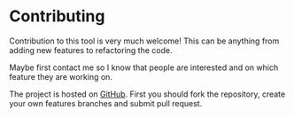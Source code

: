 # Contributing

Contribution to this tool is very much welcome! This can be anything from adding new features to refactoring the code.

Maybe first contact me so I know that people are interested and on which feature they are working on.

The project is hosted on [GitHub](https://github.com/antoinehermant/anta_database). First you should fork the repository, create your own features branches and submit pull request.


